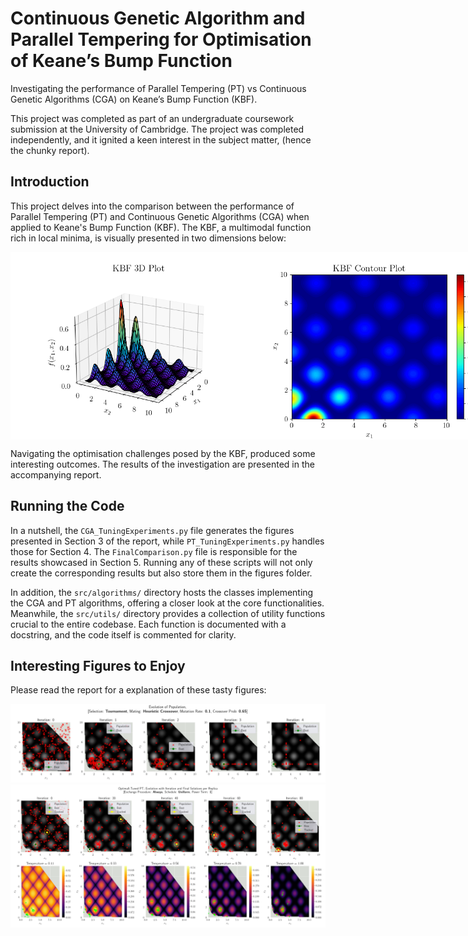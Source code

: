 # Continuous Genetic Algorithm and Parallel Tempering for Optimisation of Keane’s Bump Function
Investigating the performance of Parallel Tempering (PT) vs Continuous Genetic Algorithms (CGA) on Keane’s Bump Function (KBF).

This project was completed as part of an undergraduate coursework submission at the University of Cambridge. The project was completed independently, and it ignited a keen interest in the subject matter, (hence the chunky report). 

## Introduction
This project delves into the comparison between the performance of Parallel Tempering (PT) and Continuous Genetic Algorithms (CGA) when applied to Keane's Bump Function (KBF). The KBF, a multimodal function rich in local minima, is visually presented in two dimensions below:

<div style="display: flex;">
    <img src="figures/KBF/KBF_surf.png" alt="3D Visualisation of Keane's Bump Function" width="400" height="300">
    <img src="figures/KBF/KBF_contour.png" alt="Contour Plot of Keane's Bump Function" width="400" height="300">
</div>

Navigating the optimisation challenges posed by the KBF, produced some interesting outcomes. The results of the investigation are presented in the accompanying report.

## Running the Code
In a nutshell, the `CGA_TuningExperiments.py` file generates the figures presented in Section 3 of the report, while `PT_TuningExperiments.py` handles those for Section 4. The `FinalComparison.py` file is responsible for the results showcased in Section 5. Running any of these scripts will not only create the corresponding results but also store them in the figures folder.

In addition, the `src/algorithms/` directory hosts the classes implementing the CGA and PT algorithms, offering a closer look at the core functionalities. Meanwhile, the `src/utils/` directory provides a collection of utility functions crucial to the entire codebase. Each function is documented with a docstring, and the code itself is commented for clarity.

## Interesting Figures to Enjoy
Please read the report for a explanation of these tasty figures:

![Continuouse Genetic Algorithm Initial Iterations](<figures/Permanent Images/0.1_0.65_Population.png>)
![Parallel Tempering Optimisation Loop](<figures/Permanent Images/PT_Optimal_Tuning.png>)
